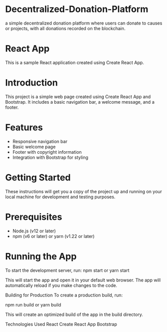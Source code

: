 # Decentralized-Donation-Platform
a simple decentralized donation platform where users can donate to causes or projects, with all donations recorded on the blockchain.

# React App

This is a sample React application created using Create React App.

# Introduction

This project is a simple web page created using Create React App and Bootstrap. It includes a basic navigation bar, a welcome message, and a footer.

# Features

- Responsive navigation bar
- Basic welcome page
- Footer with copyright information
- Integration with Bootstrap for styling

# Getting Started

These instructions will get you a copy of the project up and running on your local machine for development and testing purposes.

# Prerequisites

- Node.js (v12 or later)
- npm (v6 or later) or yarn (v1.22 or later)

# Running the App

To start the development server, run:
npm start
or
yarn start

This will start the app and open it in your default web browser. The app will automatically reload if you make changes to the code.

Building for Production
To create a production build, run:

npm run build
or
yarn build

This will create an optimized build of the app in the build directory.

Technologies Used
React
Create React App
Bootstrap

